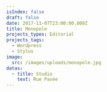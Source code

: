 ```yaml
---
isIndex: false
draft: false
date: 2017-11-07T23:00:00.000Z
title: Monopole
projects_types: Editorial
projects_tags:
  - Wordpress
  - Stylus
image:
  src: /images/uploads/monopole.jpg
datas:
  - title: Studio
    text: Rue Pavée
---
```

